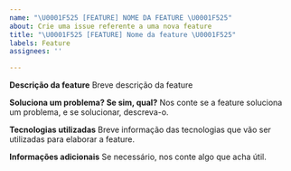 ```yaml
---
name: "\U0001F525 [FEATURE] NOME DA FEATURE \U0001F525"
about: Crie uma issue referente a uma nova feature
title: "\U0001F525 [FEATURE] Nome da feature \U0001F525"
labels: Feature
assignees: ''

---
```


**Descrição da feature**
Breve descrição da feature

**Soluciona um problema? Se sim, qual?**
Nos conte se a feature soluciona um problema, e se solucionar, descreva-o.

**Tecnologias utilizadas**
Breve informação das tecnologias que vão ser utilizadas para elaborar a feature.

**Informações adicionais**
Se necessário, nos conte algo que acha útil.
